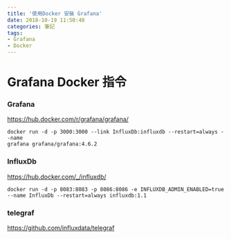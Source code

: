```yaml
---
title: '使用Docker 安裝 Grafana'
date: 2018-10-19 11:50:40
categories: 筆記
tags: 
- Grafana
- Docker
---
```





# Grafana Docker 指令

### Grafana
https://hub.docker.com/r/grafana/grafana/

```
docker run -d -p 3000:3000 --link InfluxDb:influxdb --restart=always --name 
grafana grafana/grafana:4.6.2
```
### InfluxDb
https://hub.docker.com/_/influxdb/

```
docker run -d -p 8083:8083 -p 8086:8086 -e INFLUXDB_ADMIN_ENABLED=true --name InfluxDb --restart=always influxdb:1.1
```
###  telegraf
https://github.com/influxdata/telegraf
